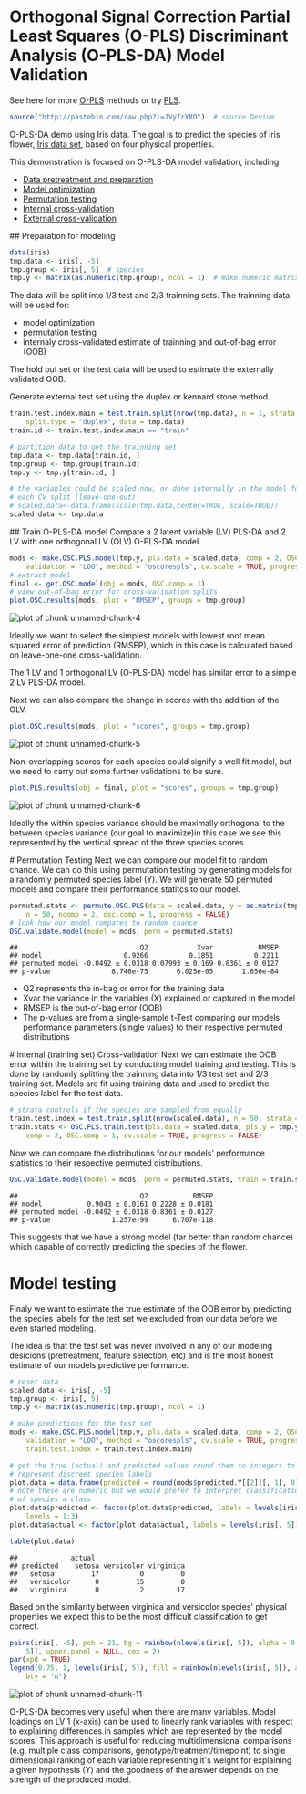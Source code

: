 Orthogonal Signal Correction Partial Least Squares (O-PLS) Discriminant Analysis (O-PLS-DA) Model Validation
========================================================

See here for more [O-PLS](https://raw.github.com/dgrapov/devium/master/R/Devium%20PLS%20%20and%20OPLS.r) methods or try [PLS](http://cran.r-project.org/web/packages/pls/index.html).



```r
source("http://pastebin.com/raw.php?i=JVyTrYRD")  # source Devium
```


O-PLS-DA demo using Iris data.
The goal is to predict the species of iris flower, [Iris data set](http://en.wikipedia.org/wiki/Iris_flower_data_set), based on four physical properties.

This demonstration is focused on O-PLS-DA model validation, including: 
- [Data pretreatment and preparation](#prep) 
- [Model optimization](#oplsda)
- [Permutation testing](#perm)
- [Internal cross-validation](#intOOB)
- [External cross-validation](#extOOB)


<a name="prep"/>
## Preparation for modeling

```r
data(iris)
tmp.data <- iris[, -5]
tmp.group <- iris[, 5]  # species
tmp.y <- matrix(as.numeric(tmp.group), ncol = 1)  # make numeric matrix
```


The data will be split into 1/3 test and 2/3 trainning sets.
The trainning data will be used for:

- model optimization
- permutation testing
- internaly cross-validated estimate of trainning and out-of-bag error (OOB)

The hold out set or the test data will be used to estimate the externally validated OOB.

Generate external test set using the duplex or kennard stone method.

```r
train.test.index.main = test.train.split(nrow(tmp.data), n = 1, strata = tmp.group, 
    split.type = "duplex", data = tmp.data)
train.id <- train.test.index.main == "train"

# partition data to get the trainning set
tmp.data <- tmp.data[train.id, ]
tmp.group <- tmp.group[train.id]
tmp.y <- tmp.y[train.id, ]

# the variables could be scaled now, or done internally in the model for
# each CV split (leave-one-out)
# scaled.data<-data.frame(scale(tmp.data,center=TRUE, scale=TRUE))
scaled.data <- tmp.data
```


<a name="oplsda"/>
## Train O-PLS-DA model 
Compare a 2 latent variable (LV) PLS-DA and 2 LV with one orthogonal LV (OLV) O-PLS-DA model.

```r
mods <- make.OSC.PLS.model(tmp.y, pls.data = scaled.data, comp = 2, OSC.comp = 1, 
    validation = "LOO", method = "oscorespls", cv.scale = TRUE, progress = FALSE)
# extract model
final <- get.OSC.model(obj = mods, OSC.comp = 1)
# view out-of-bag error for cross-validation splits
plot.OSC.results(mods, plot = "RMSEP", groups = tmp.group)
```

![plot of chunk unnamed-chunk-4](figure/unnamed-chunk-4.png) 


Ideally we want to select the simplest models with lowest root mean squared error of prediction (RMSEP), which in this case is calculated based on leave-one-one cross-validation. 

The 1 LV and 1 orthogonal LV (O-PLS-DA) model has similar error to a simple 2 LV PLS-DA model.

Next we can also compare the change in scores with the addition of the OLV. 

```r
plot.OSC.results(mods, plot = "scores", groups = tmp.group)
```

![plot of chunk unnamed-chunk-5](figure/unnamed-chunk-5.png) 

Non-overlapping scores for each species could signify a well fit model, but we need to carry out some further validations to be sure.

```r
plot.PLS.results(obj = final, plot = "scores", groups = tmp.group)
```

![plot of chunk unnamed-chunk-6](figure/unnamed-chunk-6.png) 

Ideally the within species variance should be maximally orthogonal to the between species variance (our goal to maximize)in this case we see this represented by the vertical spread of the three species scores.

<a name="perm"/>
# Permutation Testing
Next we can compare our model fit to random chance. We can do this using permutation testing by generating models for a randomly permuted species label (Y). We will generate 50 permuted models and compare their performance statitcs to our model. 

```r
permuted.stats <- permute.OSC.PLS(data = scaled.data, y = as.matrix(tmp.y), 
    n = 50, ncomp = 2, osc.comp = 1, progress = FALSE)
# look how our model compares to random chance
OSC.validate.model(model = mods, perm = permuted.stats)
```

```
##                              Q2            Xvar           RMSEP
## model                    0.9266          0.1851          0.2211
## permuted model -0.0492 ± 0.0318 0.07993 ± 0.169 0.8361 ± 0.0127
## p-value               8.746e-75       6.025e-05       1.656e-84
```


- Q2 represents the in-bag or error for the training data 
- Xvar the variance in the variables (X) explained or captured in the model
- RMSEP is the out-of-bag error (OOB)
- The p-values are from a single-sample t-Test comparing our models 
 performance parameters (single values) to their respective permuted distributions 

<a name="intOOB"/>
# Internal (training set) Cross-validation
Next we can estimate the OOB error within the training set by conducting model training and testing. This is done by randomly splitting the trainning data into 1/3 test set and 2/3 training set. Models are fit using training data and used to predict the species label for the test data.


```r
# strata controls if the species are sampled from equally
train.test.index = test.train.split(nrow(scaled.data), n = 50, strata = as.factor(tmp.y))
train.stats <- OSC.PLS.train.test(pls.data = scaled.data, pls.y = tmp.y, train.test.index, 
    comp = 2, OSC.comp = 1, cv.scale = TRUE, progress = FALSE)
```


Now we can compare the distributions for our models' performance statistics to their respective permuted distributions.


```r
OSC.validate.model(model = mods, perm = permuted.stats, train = train.stats)
```

```
##                              Q2           RMSEP
## model           0.9043 ± 0.0161 0.2228 ± 0.0181
## permuted model -0.0492 ± 0.0318 0.8361 ± 0.0127
## p-value               1.257e-99      6.707e-118
```


This suggests that we have a strong model (far better than random chance) which capable of correctly predicting the species of the flower.
<a name="extOOB"/>
# Model testing
Finaly we want to estimate the true estimate of the OOB error by predicting the species labels for the test set we excluded from our data before we even started modeling.

The idea is that the test set was never involved in any of our modeling desicions (pretreatment, feature selection, etc) and is the most honest estimate of our models predictive performance.

```r
# reset data
scaled.data <- iris[, -5]
tmp.group <- iris[, 5]
tmp.y <- matrix(as.numeric(tmp.group), ncol = 1)

# make predictions for the test set
mods <- make.OSC.PLS.model(tmp.y, pls.data = scaled.data, comp = 2, OSC.comp = 1, 
    validation = "LOO", method = "oscorespls", cv.scale = TRUE, progress = FALSE, 
    train.test.index = train.test.index.main)

# get the true (actual) and predicted values round them to integers to
# represent discreet species labels
plot.data = data.frame(predicted = round(mods$predicted.Y[[2]][, 1], 0), actual = mods$test.y)
# note these are numeric but we would prefer to interpret classification
# of species a class
plot.data$predicted <- factor(plot.data$predicted, labels = levels(iris[, 5]), 
    levels = 1:3)
plot.data$actual <- factor(plot.data$actual, labels = levels(iris[, 5]), levels = 1:3)

table(plot.data)
```

```
##             actual
## predicted    setosa versicolor virginica
##   setosa         17          0         0
##   versicolor      0         15         0
##   virginica       0          2        17
```


Based on the similarity between virginica and versicolor species' physical properties we expect this to be the most difficult classification to get correct.


```r
pairs(iris[, -5], pch = 21, bg = rainbow(nlevels(iris[, 5]), alpha = 0.75)[iris[, 
    5]], upper.panel = NULL, cex = 2)
par(xpd = TRUE)
legend(0.75, 1, levels(iris[, 5]), fill = rainbow(nlevels(iris[, 5]), alpha = 0.75), 
    bty = "n")
```

![plot of chunk unnamed-chunk-11](figure/unnamed-chunk-11.png) 


O-PLS-DA becomes very useful when there are many variables. Model loadings on LV 1 (x-axis) can be used to linearly rank variables with respect to explaining differences in samples which are represented by the model scores. This approach is useful for reducing multidimensional comparisons (e.g. multiple class comparisons, genotype/treatment/timepoint) to single dimensional ranking of each variable representing it's weight for explaining a given hypothesis (Y) and the goodness of the answer depends on the strength of the produced model. 




